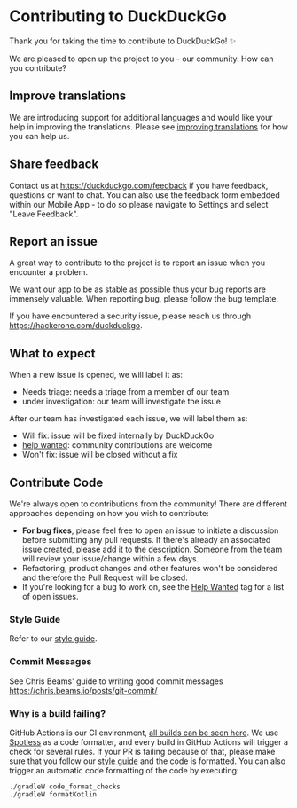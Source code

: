 # Contributing to DuckDuckGo

Thank you for taking the time to contribute to DuckDuckGo! :sparkles:

We are pleased to open up the project to you - our community. How can you contribute?

## Improve translations
We are introducing support for additional languages and would like your help in improving the translations. Please see [improving translations](TRANSLATIONS.md) for how you can help us.

## Share feedback
Contact us at https://duckduckgo.com/feedback if you have feedback, questions or want to chat. You can also use the feedback form embedded within our Mobile App - to do so please navigate to Settings and select "Leave Feedback".

## Report an issue
A great way to contribute to the project is to report an issue when you encounter a problem.

We want our app to be as stable as possible thus your bug reports are immensely valuable. When reporting bug, please follow the bug template.

If you have encountered a security issue, please reach us through https://hackerone.com/duckduckgo.

## What to expect

When a new issue is opened, we will label it as:
* Needs triage: needs a triage from a member of our team
* under investigation: our team will investigate the issue

After our team has investigated each issue, we will label them as:
* Will fix: issue will be fixed internally by DuckDuckGo
* [help wanted](https://github.com/duckduckgo/Android/issues?q=is%3Aissue+is%3Aopen+label%3A%22help+wanted%22): community contributions are welcome
* Won't fix: issue will be closed without a fix

## Contribute Code
We're always open to contributions from the community! There are different approaches depending on how you wish to contribute:
* **For bug fixes**, please feel free to open an issue to initiate a discussion before submitting any pull requests. If there's already an associated issue created, please add it to the description. Someone from the team will review your issue/change within a few days.
* Refactoring, product changes and other features won't be considered and therefore the Pull Request will be closed.
* If you're looking for a bug to work on, see the [Help Wanted](https://github.com/duckduckgo/Android/issues?q=is%3Aissue+is%3Aopen+label%3A%22help+wanted%22) tag for a list of open issues.

### Style Guide

Refer to our [style guide](STYLEGUIDE.md).

### Commit Messages

See Chris Beams' guide to writing good commit messages https://chris.beams.io/posts/git-commit/

### Why is a build failing?

GitHub Actions is our CI environment, [all builds can be seen here](https://github.com/duckduckgo/Android/actions).
We use [Spotless](https://github.com/diffplug/spotless) as a code formatter, and every build in GitHub Actions will trigger a check for several rules.
If your PR is failing because of that, please make sure that you follow our [style guide](STYLEGUIDE.md) and the code is formatted.
You can also trigger an automatic code formatting of the code by executing:

```
./gradleW code_format_checks
./gradleW formatKotlin
```
